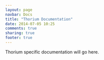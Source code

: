 ```yaml
---
layout: page
navbar: Docs
title: "Thorium Documentation"
date: 2014-07-05 10:25
comments: true
sharing: true
footer: true
---
```


Thorium specific documentation will go here.